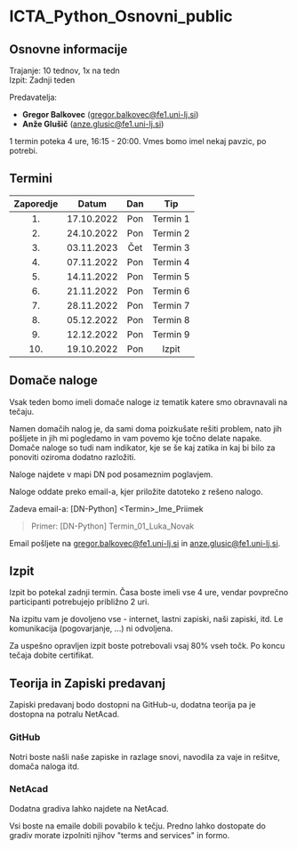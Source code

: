 # ICTA_Python_Osnovni_public

## Osnovne informacije

Trajanje: 10 tednov, 1x na tedn 
<br>
Izpit: Zadnji teden

Predavatelja: 
* **Gregor Balkovec** (<gregor.balkovec@fe1.uni-lj.si>)
* **Anže Glušič** (<anze.glusic@fe1.uni-lj.si>)

1 termin poteka 4 ure, 16:15 - 20:00. Vmes bomo imel nekaj pavzic, po potrebi.

## Termini

| Zaporedje | Datum      | Dan   | Tip |
| :-------: | :--------: | :---: | :---: |
| 1.        | 17.10.2022 | Pon   | Termin 1 |
| 2.        | 24.10.2022 | Pon   | Termin 2 |
| 3.        | 03.11.2023 | Čet   | Termin 3 |
| 4.        | 07.11.2022 | Pon   | Termin 4 |
| 5.        | 14.11.2022 | Pon   | Termin 5 |
| 6.        | 21.11.2022 | Pon   | Termin 6 |
| 7.        | 28.11.2022 | Pon   | Termin 7 |
| 8.        | 05.12.2022 | Pon   | Termin 8 |
| 9.        | 12.12.2022 | Pon   | Termin 9 |
| 10.       | 19.10.2022 | Pon   | Izpit    |


## Domače naloge

Vsak teden bomo imeli domače naloge iz tematik katere smo obravnavali na tečaju.

Namen domačih nalog je, da sami doma poizkušate rešiti problem, nato jih pošljete in jih mi pogledamo in vam povemo kje točno delate napake. Domače naloge so tudi nam indikator, kje se še kaj zatika in kaj bi bilo za ponoviti oziroma dodatno razložiti.

Naloge najdete v mapi DN pod posameznim poglavjem.

Naloge oddate preko email-a, kjer priložite datoteko z rešeno nalogo.

Zadeva email-a: \[DN-Python\] \<Termin\>\_Ime\_Priimek
> Primer: \[DN-Python\] Termin\_01\_Luka_Novak

Email pošljete na <gregor.balkovec@fe1.uni-lj.si> in <anze.glusic@fe1.uni-lj.si>.

## Izpit

Izpit bo potekal zadnji termin. Časa boste imeli vse 4 ure, vendar povprečno participanti potrebujejo približno 2 uri.

Na izpitu vam je dovoljeno vse - internet, lastni zapiski, naši zapiski, itd. Le komunikacija (pogovarjanje, ...) ni odvoljena.

Za uspešno opravljen izpit boste potrebovali vsaj 80% vseh točk. Po koncu tečaja dobite certifikat.

## Teorija in Zapiski predavanj
  
Zapiski predavanj bodo dostopni na GitHub-u, dodatna teorija pa je dostopna na potralu NetAcad.

### GitHub

Notri boste našli naše zapiske in razlage snovi, navodila za vaje in rešitve, domača naloga itd.

### NetAcad

Dodatna gradiva lahko najdete na NetAcad.

Vsi boste na emaile dobili povabilo k tečju. Predno lahko dostopate do gradiv morate izpolniti njihov "terms and services" in formo.
